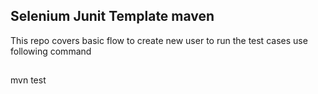## Selenium Junit Template maven 
This repo covers basic flow to create new user 
to run the test cases use following command
##
mvn test

